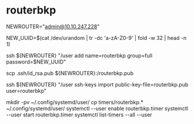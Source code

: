# routerbkp

NEWROUTER="admin@10.10.247.228"

NEW_UUID=$(cat /dev/urandom | tr -dc 'a-zA-Z0-9' | fold -w 32 | head -n 1)

ssh ${NEWROUTER} "/user add name=routerbkp group=full password=$NEW_UUID"

scp .ssh/id_rsa.pub ${NEWROUTER}:/routerbkp.pub

ssh ${NEWROUTER} "/user ssh-keys import public-key-file=routerbkp.pub user=routerbkp"



mkdir -pv ~/.config/systemd/user/
cp timers/routerbkp.* ~/.config/systemd/user/
systemctl --user enable routerbkp.timer
systemctl --user start routerbkp.timer
systemctl list-timers --all --user
